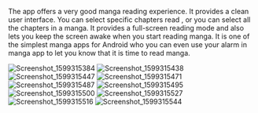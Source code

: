 The app offers a very good manga reading experience. It provides a clean user interface.
You can select specific chapters read , or you can select all the chapters in a manga. 
It provides a full-screen reading mode and also lets you keep the screen awake when you start reading manga.
It is one of the simplest manga apps for Android who you can even use your alarm in manga app to let you know
that it is time to read manga.







![Screenshot_1599315384](https://user-images.githubusercontent.com/44701013/92306970-614eb300-ef93-11ea-9d89-6afef8612c4d.png)
![Screenshot_1599315438](https://user-images.githubusercontent.com/44701013/92306973-61e74980-ef93-11ea-9ed2-99fd8a79dfd0.png)
![Screenshot_1599315447](https://user-images.githubusercontent.com/44701013/92306974-627fe000-ef93-11ea-9581-3885edb7580d.png)
![Screenshot_1599315471](https://user-images.githubusercontent.com/44701013/92306975-63187680-ef93-11ea-926d-2fc45b15a591.png)
![Screenshot_1599315487](https://user-images.githubusercontent.com/44701013/92306978-6449a380-ef93-11ea-9391-9f86a1a4cc4b.png)
![Screenshot_1599315495](https://user-images.githubusercontent.com/44701013/92306979-64e23a00-ef93-11ea-9a6d-2e2dd6b55749.png)
![Screenshot_1599315500](https://user-images.githubusercontent.com/44701013/92306980-64e23a00-ef93-11ea-92b5-bd30b7d5814f.png)
![Screenshot_1599315527](https://user-images.githubusercontent.com/44701013/92306982-66abfd80-ef93-11ea-9986-e4a4f9669037.png)
![Screenshot_1599315516](https://user-images.githubusercontent.com/44701013/92306981-66136700-ef93-11ea-8fc3-53feb557f70c.png)
![Screenshot_1599315544](https://user-images.githubusercontent.com/44701013/92307043-db7f3780-ef93-11ea-8a54-c01f31925c56.png)


